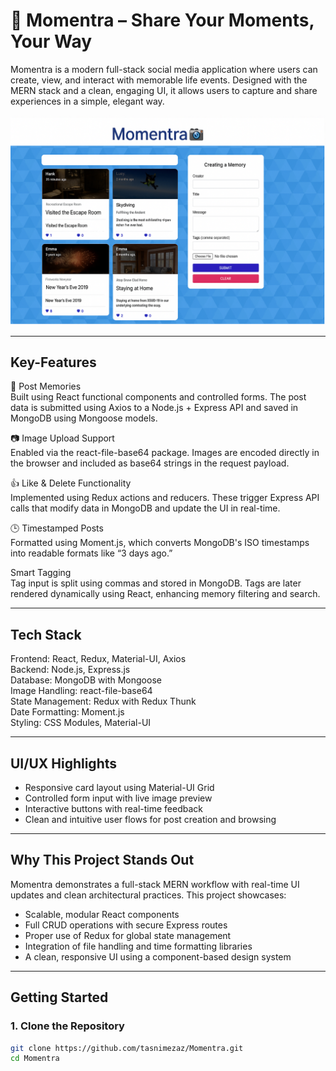 # 📸 Momentra – Share Your Moments, Your Way

Momentra is a modern full-stack social media application where users can create, view, and interact with memorable life events. Designed with the MERN stack and a clean, engaging UI, it allows users to capture and share experiences in a simple, elegant way.

![Momentra Screenshot](assets/Momentra.png)

---

## Key-Features

📝 Post Memories  
Built using React functional components and controlled forms. The post data is submitted using Axios to a Node.js + Express API and saved in MongoDB using Mongoose models.

📷 Image Upload Support  
Enabled via the react-file-base64 package. Images are encoded directly in the browser and included as base64 strings in the request payload.

👍 Like & Delete Functionality  
Implemented using Redux actions and reducers. These trigger Express API calls that modify data in MongoDB and update the UI in real-time.

🕒 Timestamped Posts  
Formatted using Moment.js, which converts MongoDB's ISO timestamps into readable formats like “3 days ago.”

Smart Tagging  
Tag input is split using commas and stored in MongoDB. Tags are later rendered dynamically using React, enhancing memory filtering and search.

---

## Tech Stack

Frontend: React, Redux, Material-UI, Axios  
Backend: Node.js, Express.js  
Database: MongoDB with Mongoose  
Image Handling: react-file-base64  
State Management: Redux with Redux Thunk  
Date Formatting: Moment.js  
Styling: CSS Modules, Material-UI

---

## UI/UX Highlights

- Responsive card layout using Material-UI Grid  
- Controlled form input with live image preview  
- Interactive buttons with real-time feedback  
- Clean and intuitive user flows for post creation and browsing

---

## Why This Project Stands Out

Momentra demonstrates a full-stack MERN workflow with real-time UI updates and clean architectural practices. This project showcases:

- Scalable, modular React components  
- Full CRUD operations with secure Express routes  
- Proper use of Redux for global state management  
- Integration of file handling and time formatting libraries  
- A clean, responsive UI using a component-based design system

---

## Getting Started 

### 1. Clone the Repository

```bash
git clone https://github.com/tasnimezaz/Momentra.git
cd Momentra
